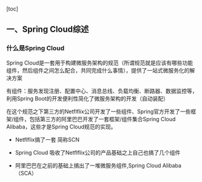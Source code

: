 [toc]

## 一、Spring Cloud综述

### 什么是Spring Cloud

Spring Cloud是⼀套⽤于构建微服务架构的规范（所谓规范就是应该有哪些功能组件，然后组件之间怎么配合，共同完成什么事情），提供了一站式微服务化的解决方案

有组件：服务发现注册、配置中⼼、消息总线、负载均衡、断路器、数据监控等，利⽤Spring Boot的开发便利性简化了微服务架构的开发（⾃动装配）

在这个规范之下第三⽅的Netflflix公司开发了⼀些组件、Spring官⽅开发了⼀些框架/组件，包括第三⽅的阿⾥巴巴开发了⼀套框架/组件集合Spring Cloud Alibaba，这些才是Spring Cloud规范的实现。

- Netflflix搞了⼀套 简称SCN

- Spring Cloud 吸收了Netflflix公司的产品基础之上⾃⼰也搞了⼏个组件

- 阿⾥巴巴在之前的基础上搞出了⼀堆微服务组件,Spring Cloud Alibaba（SCA）

